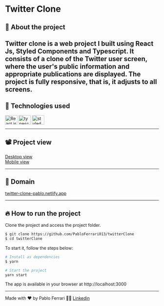# Twitter Clone 

## 🤔 About the project
Twitter clone is a web project I built using React Js, Styled Components and Typescript. It consists of a clone of the Twitter user screen, where the user's public information and appropriate publications are displayed. The project is fully responsive, that is, it adjusts to all screens.
---

## 🧪 Technologies used
<div style="display: inline_block">
  <img align="center" alt="React js" height="30" width="40" src="https://cdn.jsdelivr.net/gh/devicons/devicon/icons/react/react-original.svg">
  <img align="center" alt="typescript" height="30" width="40" src="https://cdn.jsdelivr.net/gh/devicons/devicon/icons/typescript/typescript-original.svg">
  <img align="center" alt="styled components" height="30" width="40" src="https://cdn.sanity.io/images/djtlwm1o/production/cd48e3fba521deb47078ea36b7073e2f0e511af7-257x286.png">
</div>

---

## 📽️ Project view
<a href="https://github.com/PabloFerrari013/twitterClone/blob/main/public/desktop.gif">Desktop view</a>
</br>
<a href="https://github.com/PabloFerrari013/twitterClone/blob/main/public/mobile.gif">Mobile view</a>

---

## 🔗 Domain
<a href="https://twitter-clone-pablo.netlify.app/" >twitter-clone-pablo.netlify.app</a>

---

## 🔥 How to run the project
Clone the project and access the project folder.
```bash
$ git clone https://github.com/PabloFerrari013/twitterClone
$ cd twitterClone
```
To start it, follow the steps below:
```bash
# Install as dependencies
$ yarn 

# Start the project
yarn start
```
The app is available in your browser at http://localhost:3000

---
Made with ❤️ by Pablo Ferrari 🤟🏽 [Linkedin](https://www.linkedin.com/in/pablo-ferrari-32bb7a1a8/)


